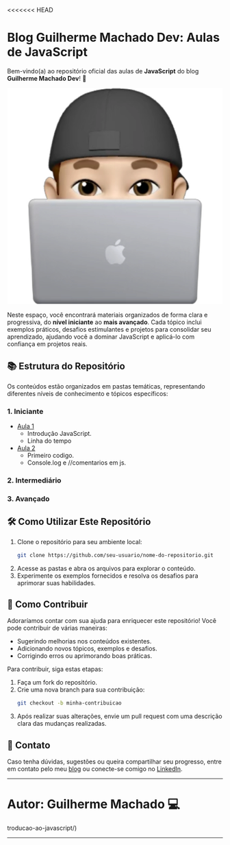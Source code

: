 <<<<<<< HEAD
# Blog Guilherme Machado Dev: Aulas de JavaScript

Bem-vindo(a) ao repositório oficial das aulas de **JavaScript** do blog **Guilherme Machado Dev**! 🚀

 ![Icon Blog](icon-guilhermemachadodev.webp)

Neste espaço, você encontrará materiais organizados de forma clara e progressiva, do **nível iniciante** ao **mais avançado**. Cada tópico inclui exemplos práticos, desafios estimulantes e projetos para consolidar seu aprendizado, ajudando você a dominar JavaScript e aplicá-lo com confiança em projetos reais.

## 📚 Estrutura do Repositório

Os conteúdos estão organizados em pastas temáticas, representando diferentes níveis de conhecimento e tópicos específicos:

### 1. **Iniciante**
- [Aula 1](iniciante/introducao.md)
  - Introdução JavaScript.
  - Linha do tempo 
- [Aula 2](iniciante/introducao.md)
  - Primeiro codigo.
  - Console.log e //comentarios em js.

### 2. **Intermediário**


### 3. **Avançado**


## 🛠️ Como Utilizar Este Repositório

1. Clone o repositório para seu ambiente local:
   ```bash
   git clone https://github.com/seu-usuario/nome-do-repositorio.git
   ```
2. Acesse as pastas e abra os arquivos para explorar o conteúdo.
3. Experimente os exemplos fornecidos e resolva os desafios para aprimorar suas habilidades.

## 🌟 Como Contribuir

Adoraríamos contar com sua ajuda para enriquecer este repositório! Você pode contribuir de várias maneiras:
- Sugerindo melhorias nos conteúdos existentes.
- Adicionando novos tópicos, exemplos e desafios.
- Corrigindo erros ou aprimorando boas práticas.

Para contribuir, siga estas etapas:
1. Faça um fork do repositório.
2. Crie uma nova branch para sua contribuição:
   ```bash
   git checkout -b minha-contribuicao
   ```
3. Após realizar suas alterações, envie um pull request com uma descrição clara das mudanças realizadas.

## 📩 Contato

Caso tenha dúvidas, sugestões ou queira compartilhar seu progresso, entre em contato pelo meu [blog](https://guilhermemachadodev.com/) ou conecte-se comigo no [LinkedIn](www.linkedin.com/in/guilherme-machado-b26327248).

---

**Autor:** Guilherme Machado 💻
=======
troducao-ao-javascript/)  

---


